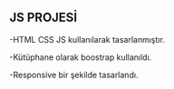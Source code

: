 ## JS PROJESİ

-HTML CSS JS kullanılarak tasarlanmıştır.

-Kütüphane olarak boostrap kullanıldı.

-Responsive bir şekilde tasarlandı.

<img scr="screen.gif"/>